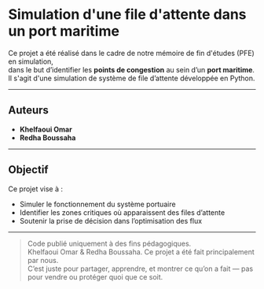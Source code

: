 # Simulation d'une file d'attente dans un port maritime

Ce projet a été réalisé dans le cadre de notre mémoire de fin d'études (PFE) en simulation,  
dans le but d’identifier les **points de congestion** au sein d’un **port maritime**.  
Il s'agit d'une simulation de système de file d’attente développée en Python.

---

## Auteurs

- **Khelfaoui Omar**  
- **Redha Boussaha**

---

## Objectif

Ce projet vise à :

- Simuler le fonctionnement du système portuaire
- Identifier les zones critiques où apparaissent des files d’attente
- Soutenir la prise de décision dans l’optimisation des flux

---

> Code publié uniquement à des fins pédagogiques.  
> Khelfaoui Omar & Redha Boussaha.
> Ce projet a été fait principalement par nous.  
> C’est juste pour partager, apprendre, et montrer ce qu’on a fait — pas pour vendre ou protéger quoi que ce soit.
